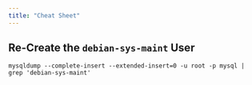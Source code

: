 ```yaml
---
title: "Cheat Sheet"
---
```


## Re-Create the `debian-sys-maint` User

```console
mysqldump --complete-insert --extended-insert=0 -u root -p mysql | grep 'debian-sys-maint'
```
